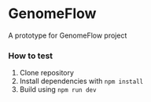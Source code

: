 # GenomeFlow
 A prototype for GenomeFlow project

### How to test

1. Clone repository
2. Install dependencies with `npm install`
3. Build using `npm run dev`
